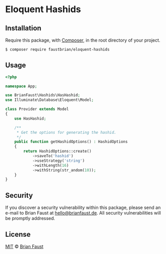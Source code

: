 # Eloquent Hashids

## Installation

Require this package, with [Composer](https://getcomposer.org/), in the root directory of your project.

``` bash
$ composer require faustbrian/eloquent-hashids
```

## Usage

``` php
<?php

namespace App;

use BrianFaust\Hashids\HasHashid;
use Illuminate\Database\Eloquent\Model;

class Provider extends Model
{
    use HasHashid;

    /**
     * Get the options for generating the hashid.
     */
    public function getHashidOptions() : HashidOptions
    {
        return HashidOptions::create()
            ->saveTo('hashid')
            ->useStrategy('string')
            ->withLength(16)
            ->withString(str_andom(10));
    }
}

```

## Security

If you discover a security vulnerability within this package, please send an e-mail to Brian Faust at hello@brianfaust.de. All security vulnerabilities will be promptly addressed.

## License

[MIT](LICENSE) © [Brian Faust](https://brianfaust.de)
